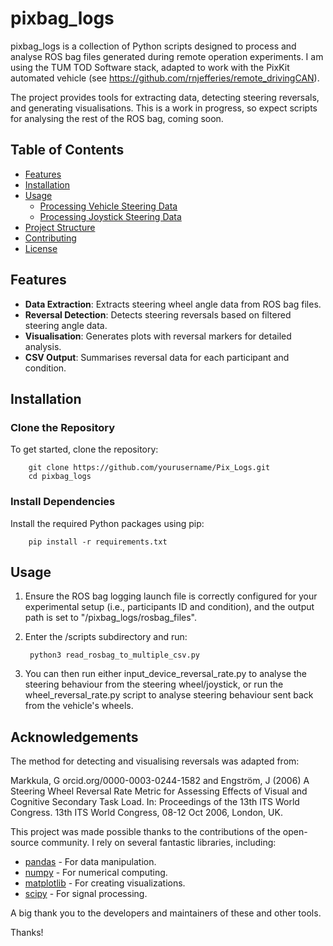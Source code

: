 # pixbag_logs

pixbag_logs is a collection of Python scripts designed to process and analyse ROS bag files generated during remote operation experiments. I am using the TUM TOD Software stack, adapted to work with the PixKit automated vehicle (see https://github.com/rnjefferies/remote_drivingCAN). 

The project provides tools for extracting data, detecting steering reversals, and generating visualisations. This is a work in progress, so expect scripts for analysing the rest of the ROS bag, coming soon.  

## Table of Contents

- [Features](#features)
- [Installation](#installation)
- [Usage](#usage)
  - [Processing Vehicle Steering Data](#processing-vehicle-data)
  - [Processing Joystick Steering Data](#processing-joystick-data)
- [Project Structure](#project-structure)
- [Contributing](#contributing)
- [License](#license)

## Features

- **Data Extraction**: Extracts steering wheel angle data from ROS bag files.
- **Reversal Detection**: Detects steering reversals based on filtered steering angle data.
- **Visualisation**: Generates plots with reversal markers for detailed analysis.
- **CSV Output**: Summarises reversal data for each participant and condition.

## Installation

### Clone the Repository

To get started, clone the repository:

        git clone https://github.com/yourusername/Pix_Logs.git
        cd pixbag_logs

### Install Dependencies

Install the required Python packages using pip:

        pip install -r requirements.txt

## Usage 

1. Ensure the ROS bag logging launch file is correctly configured for your experimental setup (i.e., participants ID and condition), and the output path is set to "/pixbag_logs/rosbag_files". 

2. Enter the /scripts subdirectory and run: 

        python3 read_rosbag_to_multiple_csv.py

3. You can then run either input_device_reversal_rate.py to analyse the steering behaviour from the steering wheel/joystick, or run the wheel_reversal_rate.py script to analyse steering behaviour sent back from the vehicle's wheels.

## Acknowledgements

The method for detecting and visualising reversals was adapted from:

Markkula, G orcid.org/0000-0003-0244-1582 and Engström, J (2006) A Steering Wheel Reversal Rate Metric for Assessing Effects of Visual and Cognitive Secondary Task Load. In: Proceedings of the 13th ITS World Congress. 13th ITS World Congress, 08-12 Oct
2006, London, UK.

This project was made possible thanks to the contributions of the open-source community. I rely on several fantastic libraries, including:

- [pandas](https://pandas.pydata.org/) - For data manipulation.
- [numpy](https://numpy.org/) - For numerical computing.
- [matplotlib](https://matplotlib.org/) - For creating visualizations.
- [scipy](https://scipy.org/) - For signal processing.

A big thank you to the developers and maintainers of these and other tools. 

Thanks!
